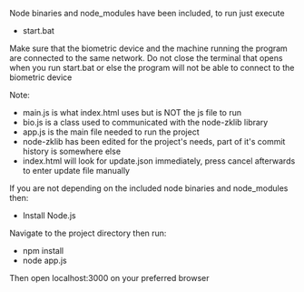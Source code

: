 Node binaries and node_modules have been included, to run just execute
* start.bat

Make sure that the biometric device and the machine running the program are connected to the same network. Do not close the terminal that opens when you run start.bat or else the program will not be able to connect to the biometric device

Note: 
* main.js is what index.html uses but is NOT the js file to run
* bio.js is a class used to communicated with the node-zklib library
* app.js is the main file needed to run the project
* node-zklib has been edited for the project's needs, part of it's commit history is somewhere else
* index.html will look for update.json immediately, press cancel afterwards to enter update file manually

If you are not depending on the included node binaries and node_modules then:

- Install Node.js

Navigate to the project directory then run: 
* npm install
* node app.js

Then open localhost:3000 on your preferred browser